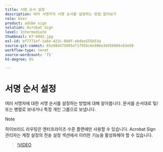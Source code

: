 ```yaml
---
title: 서명 순서 설정
description: 여러 서명자의 서명 순서를 설정하는 방법 알아보기
role: User
product: adobe sign
solution: Acrobat Sign
level: Intermediate
thumbnail: KT-9942.jpg
exl-id: bf7771ef-1abe-423c-8b0f-ebdee555b53a
source-git-commit: 65e98d475095e71f95bc6e986e3dd56666c63e58
workflow-type: tm+mt
source-wordcount: '71'
ht-degree: 0%

---
```


# 서명 순서 설정

여러 서명자에 대한 서명 순서를 설정하는 방법에 대해 알아봅니다. 문서를 순서대로 및/또는 병렬로 보내거나 특정 개인 그룹으로 보냅니다.

>[!NOTE]
>
>하이브리드 라우팅은 엔터프라이즈 수준 플랜에만 사용할 수 있습니다. Acrobat Sign 관리자는 계정 설정의 전송 설정 섹션에서 이러한 기능을 활성화해야 할 수 있습니다.

>[!VIDEO](https://video.tv.adobe.com/v/342249?hidetitle=true)
